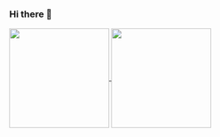 ### Hi there 👋

<!--
**cleiltonoliveira/cleiltonoliveira** is a ✨ _special_ ✨ repository because its `README.md` (this file) appears on your GitHub profile.

Here are some ideas to get you started:

- 🔭 I’m currently working on ...
- 🌱 I’m currently learning ...
- 👯 I’m looking to collaborate on ...
- 🤔 I’m looking for help with ...
- 💬 Ask me about ...
- 📫 How to reach me: ...
- 😄 Pronouns: ...
- ⚡ Fun fact: ...
-->

<!-- https://github-readme-stats.vercel.app/api?username=cleiltonoliveira&show_icons=true&theme=dracula&include_all_commits=true&count_private=true 
https://github-readme-stats.vercel.app/api/pin/?username=anuraghazra&repo=github-readme-stats
-->
<a href="https://github.com/cleiltonoliveira/cleiltonoliveira">
  <img height="180em" align="center" src="https://github-readme-stats.vercel.app/api?username=cleiltonoliveira&show_icons=true&theme=onedark&include_all_commits=true&count_private=true" />
</a>
<a href="https://github.com/cleiltonoliveira/cleiltonoliveira">
  <img height="180em" align="center" src="https://github-readme-stats.vercel.app/api/top-langs/?username=cleiltonoliveira&layout=compact&langs_count=10&theme=onedark&exclude_repo=" />
</a>
